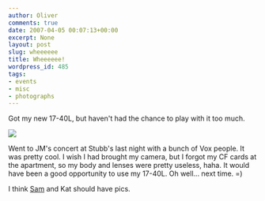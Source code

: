 ```yaml
---
author: Oliver
comments: true
date: 2007-04-05 00:07:13+00:00
excerpt: None
layout: post
slug: wheeeeee
title: Wheeeeee!
wordpress_id: 485
tags:
- events
- misc
- photographs
---
```


Got my new 17-40L, but haven't had the chance to play with it too much.

<a title="Wide MacBook!" href="http://flickr.com/photos/owiber/446615581/"><img src="http://farm1.static.flickr.com/233/446615581_7105bcbc1a.jpg" /></a>

Went to JM's concert at Stubb's last night with a bunch of Vox people.  It was pretty cool.  I wish I had brought my camera, but I forgot my CF cards at the apartment, so my body and lenses were pretty useless, haha.  It would have been a good opportunity to use my 17-40L.  Oh well... next time. =)

I think <a href="http://www.flickr.com/photos/samni/sets/72157600046803111/">Sam</a> and Kat should have pics.
